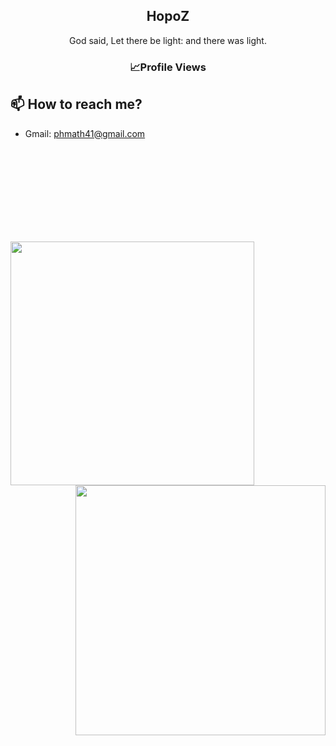 

<p align="center">
 <!-- <img width="100px" src="https://avatars.githubusercontent.com/u/98585204?v=4" align="center" alt="HopoZ" /> -->
 <h2 align="center">HopoZ</h2>
 <p align="center">God said, Let there be light: and there was light. </p>
</p>

<h3 align="center">📈Profile Views</h3>
<p align="center">
  <!-- <img width="500" src="https://profile-counter.glitch.me/HopoZ/count.svg"> -->
</p>

## 📫 How to reach me?

- Gmail: phmath41@gmail.com


<br></br>
<br></br>
<br></br>
<br></br>

<img alt="" align="left" width="390px" src="https://gist.githubusercontent.com/HopoZ/7ed8091291868154e42868debc5e873f/raw/metrics.svg">

<img alt="" align="right" width="400px" src="https://gist.githubusercontent.com/HopoZ/7ed8091291868154e42868debc5e873f/raw/metrics.additional.svg">
